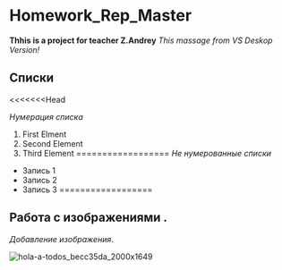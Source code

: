 # Homework_Rep_Master
**Thhis is a project for teacher Z.Andrey**
*This massage from VS Deskop Version!*

## Списки 
<<<<<<<Head

*Нумерация списка* 
1. First Elment
2. Second Element
3. Third Element
 ==================
 *Не нумерованные списки*
* Запись 1
* Запись 2
* Запись 3 
==================
 ## Работа с изображениями .
*Добавление изображения*. 
            
![hola-a-todos_becc35da_2000x1649](https://user-images.githubusercontent.com/109942162/181155578-1af2bf0e-b37c-425c-b923-1c515e94ef04.jpg)
